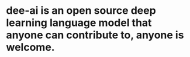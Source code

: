 # dee-ai is an open source deep learning language model that anyone can contribute to, anyone is welcome.
